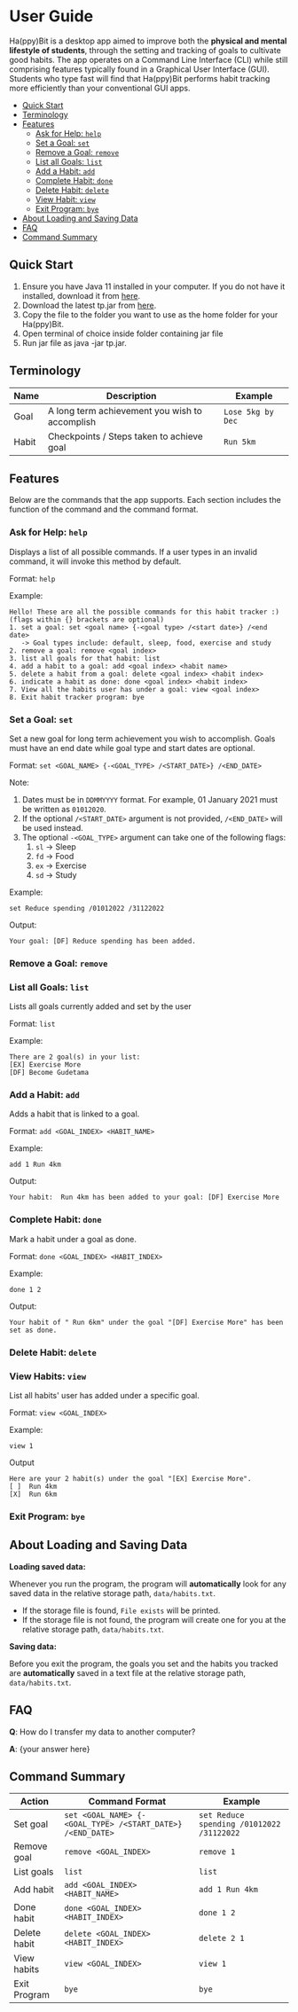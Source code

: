 # User Guide

Ha(ppy)Bit is a desktop app aimed to improve both the **physical and mental lifestyle of students**, 
through the setting and tracking of goals to cultivate good habits. 
The app operates on a Command Line Interface (CLI) while still 
comprising features typically found in a Graphical User Interface (GUI). 
Students who type fast will find that Ha(ppy)Bit performs habit tracking more efficiently than your 
conventional GUI apps.

* [Quick Start](#quick-start)
* [Terminology](#terminology)
* [Features](#features)
    * [Ask for Help: `help`](#ask-for-help-help)
    * [Set a Goal: `set`](#set-a-goal-set)
    * [Remove a Goal: `remove`](#remove-a-goal-remove)
    * [List all Goals: `list`](#list-all-goals-list)
    * [Add a Habit: `add`](#add-a-habit-add)
    * [Complete Habit: `done`](#complete-habit-done)
    * [Delete Habit: `delete`](#delete-habit-delete)
    * [View Habit: `view`](#view-habit-view)
    * [Exit Program: `bye`](#exit-program-bye)
* [About Loading and Saving Data](#about-loading-and-saving-data)
* [FAQ](#faq)
* [Command Summary](#command-summary)

## Quick Start

1. Ensure you have Java 11 installed in your computer. If you do not have it installed, download it from [here](https://docs.aws.amazon.com/corretto/latest/corretto-11-ug/downloads-list.html).
2. Download the latest tp.jar from [here](https://github.com/AY2122S1-CS2113T-F14-1/tp/releases/tag/v1.0). 
3. Copy the file to the folder you want to use as the home folder for your Ha(ppy)Bit.
4. Open terminal of choice inside folder containing jar file
5. Run jar file as java -jar tp.jar.

## Terminology
| Name  | Description                                    | Example           |
|-------|------------------------------------------------|-------------------|
| Goal  | A long term achievement you wish to accomplish | `Lose 5kg by Dec` |
| Habit | Checkpoints / Steps taken to achieve goal      | `Run 5km`         |

## Features 

Below are the commands that the app supports.
Each section includes the function of the command and the command format.

### Ask for Help: `help`
Displays a  list of all possible commands. If a user types in an invalid command, it will invoke this method by default.

Format: `help`

Example:
```
Hello! These are all the possible commands for this habit tracker :) (flags within {} brackets are optional)
1. set a goal: set <goal name> {-<goal type> /<start date>} /<end date>
   -> Goal types include: default, sleep, food, exercise and study
2. remove a goal: remove <goal index>
3. list all goals for that habit: list
4. add a habit to a goal: add <goal index> <habit name>
5. delete a habit from a goal: delete <goal index> <habit index>
6. indicate a habit as done: done <goal index> <habit index>
7. View all the habits user has under a goal: view <goal index>
8. Exit habit tracker program: bye
```

### Set a Goal: `set`
Set a new goal for long term achievement you wish to accomplish. Goals must have an end date while goal type and
start dates are optional.

Format: `set <GOAL_NAME> {-<GOAL_TYPE> /<START_DATE>} /<END_DATE>` 

Note:
1. Dates must be in `DDMMYYYY` format. For example, 01 January 2021 must be written as `01012020`.
2. If the optional `/<START_DATE>` argument is not provided, `/<END_DATE>` will be used instead. 
3. The optional `-<GOAL_TYPE>` argument can take one of the following flags:
   1. `sl` &#8594; Sleep
   2. `fd` &#8594; Food
   3. `ex` &#8594; Exercise
   4. `sd` &#8594; Study

Example:
```
set Reduce spending /01012022 /31122022
```

Output:
```
Your goal: [DF] Reduce spending has been added.
```

### Remove a Goal: `remove`

### List all Goals: `list`
Lists all goals currently added and set by the user

Format: `list`

Example:
```
There are 2 goal(s) in your list:
[EX] Exercise More
[DF] Become Gudetama
```

### Add a Habit: `add`
Adds a habit that is linked to a goal.

Format: `add <GOAL_INDEX> <HABIT_NAME>`

Example:
```
add 1 Run 4km
```

Output:
```
Your habit:  Run 4km has been added to your goal: [DF] Exercise More
```


### Complete Habit: `done`
Mark a habit under a goal as done.

Format: `done <GOAL_INDEX> <HABIT_INDEX>`

Example: 
```
done 1 2
```

Output: 
```
Your habit of " Run 6km" under the goal "[DF] Exercise More" has been set as done.
```


### Delete Habit: `delete`

### View Habits: `view`
List all habits' user has added under a specific goal.

Format: `view <GOAL_INDEX>` 

Example:
```
view 1
```

Output
```
Here are your 2 habit(s) under the goal "[EX] Exercise More".
[ ]  Run 4km
[X]  Run 6km
```

### Exit Program: `bye`

## About Loading and Saving Data
**Loading saved data:** 

Whenever you run the program, the program will **automatically** look for any
saved data in the relative storage path, `data/habits.txt`. 
* If the storage file is found, `File exists` will be printed. 
* If the storage file is not found, the program will create 
one for you at the relative storage path, `data/habits.txt`.

**Saving data:** 

Before you exit the program, the goals you set and the habits you tracked
are **automatically** saved in a text file at the relative storage path, `data/habits.txt`.

## FAQ

**Q**: How do I transfer my data to another computer? 

**A**: {your answer here}

## Command Summary

Action | Command Format | Example
------------ | ------------ | ------------
Set goal | `set <GOAL_NAME> {-<GOAL_TYPE> /<START_DATE>} /<END_DATE>` | `set Reduce spending /01012022 /31122022`
Remove goal | `remove <GOAL_INDEX>` | `remove 1`
List goals | `list` | `list`
Add habit | `add <GOAL_INDEX> <HABIT_NAME>` | `add 1 Run 4km`
Done habit | `done <GOAL_INDEX> <HABIT_INDEX>` | `done 1 2`
Delete habit  | `delete <GOAL_INDEX> <HABIT_INDEX>` | `delete 2 1`
View habits | `view <GOAL_INDEX>` | `view 1`
Exit Program | `bye` | `bye`

